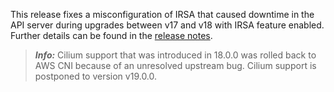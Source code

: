 This release fixes a misconfiguration of IRSA that caused downtime in the API server during upgrades between v17 and v18 with IRSA feature enabled. Further details can be found in the [release notes](https://docs.giantswarm.io/changes/workload-cluster-releases-aws/releases/aws-v18.0.3/).

> **_Info:_** Cilium support that was introduced in 18.0.0 was rolled back to AWS CNI because of an unresolved upstream bug. Cilium support is postponed to version v19.0.0.

